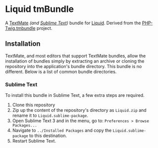 # Liquid tmBundle

A [TextMate][textmate] _(and [Sublime Text][sublime])_ bundle for [Liquid][liquid].
Derived from the [PHP-Twig.tmbundle](upstream) project.

## Installation

TextMate, and most editors that support TextMate bundles, allow the installation
of bundles simply by extracting an archive or cloning the repository into the
application's bundle directory. This bundle is no different. Below is a list of
common bundle directories.

### Sublime Text

To install this bundle in Sublime Text, a few extra steps are required.

1. Clone this repository
2. Zip up the content of the repository's directory as `Liquid.zip` and rename it to `Liquid.sublime-package`.
3. Open Sublime Text 3 and in the menu, go to: `Preferences > Browse Packages...`
4. Navigate to `../Installed Packages` and copy the `Liquid.sublime-package` to this destination.
5. Restart Sublime Text.

[upstream]: https://github.com/Anomareh/PHP-Twig.tmbundle
[sublime]: http://www.sublimetext.com/
[textmate]: http://macromates.com/
[liquid]: https://help.shopify.com/themes/liquid
